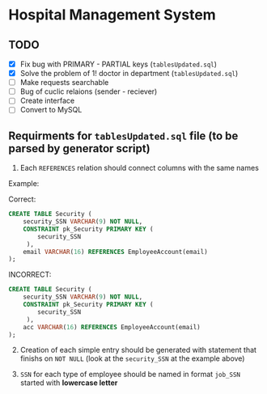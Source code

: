 # Hospital Management System

## TODO

- [x] Fix bug with PRIMARY - PARTIAL keys (`tablesUpdated.sql`)
- [x] Solve the problem of 1! doctor in department (`tablesUpdated.sql`)
- [ ] Make requests searchable
- [ ] Bug of cuclic relaions (sender - reciever)
- [ ] Create interface
- [ ] Convert to MySQL

## Requirments for `tablesUpdated.sql` file (to be parsed by generator script)

1. Each  `REFERENCES` relation should connect columns with the same names

Example:

Correct:
```sql
CREATE TABLE Security (
	security_SSN VARCHAR(9) NOT NULL,
	CONSTRAINT pk_Security PRIMARY KEY (
		security_SSN
	 ),
	email VARCHAR(16) REFERENCES EmployeeAccount(email)
);
```

INCORRECT:

```sql
CREATE TABLE Security (
	security_SSN VARCHAR(9) NOT NULL,
	CONSTRAINT pk_Security PRIMARY KEY (
		security_SSN
	 ),
	acc VARCHAR(16) REFERENCES EmployeeAccount(email)
);
```

2. Creation of each simple entry should be generated with statement that finishs on `NOT NULL` (look at the `security_SSN` at the example above)

3. `SSN` for each type of employee should be named in format `job_SSN` started with **lowercase letter**
